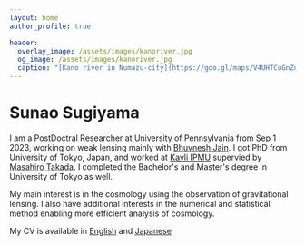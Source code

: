 ```yaml
---
layout: home
author_profile: true

header:
  overlay_image: /assets/images/kanoriver.jpg
  og_image: /assets/images/kanoriver.jpg
  caption: "[Kano river in Numazu-city](https://goo.gl/maps/V4UHTCuGnZuw9uxo9)"
---
```


# Sunao Sugiyama

I am a PostDoctral Researcher at University of Pennsylvania from Sep 1 2023, working on weak lensing mainly with [Bhuvnesh Jain](https://live-sas-physics.pantheon.sas.upenn.edu/people/standing-faculty/bhuvnesh-jain).
I got PhD from University of Tokyo, Japan, and worked at [Kavli IPMU](https://www.ipmu.jp/en) 
supervied by [Masahiro Takada](https://db.ipmu.jp/member/personal/698en.html). 
I completed the Bachelor's and Master's degree in University of Tokyo as well.

My main interest is in the cosmology using the observation of gravitational lensing. 
I also have additional interests in the numerical and statistical method enabling more efficient analysis of cosmology.

My CV is available in [English](https://github.com/git-sunao/cv/blob/main/en/sunao_type_base.pdf) and [Japanese](https://github.com/git-sunao/cv/blob/main/ja/sunao_type_base.pdf)
